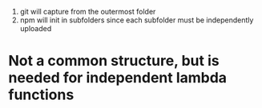 
1. git will capture from the outermost folder
2. npm will init in subfolders since each subfolder must be independently uploaded

# Not a common structure, but is needed for independent lambda functions











